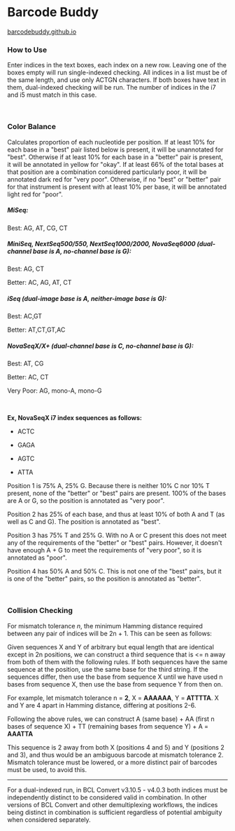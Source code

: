 # Barcode Buddy

[barcodebuddy.github.io](https://barcodebuddy.github.io)

### How to Use
Enter indices in the text boxes, each index on a new row. Leaving one of the boxes empty will run single-indexed checking. All indices in a list must be of the same length, and use only ACTGN characters. If both boxes have text in them, dual-indexed checking will be run. The number of indices in the i7 and i5 must match in this case.

&nbsp;

### Color Balance
Calculates proportion of each nucleotide per position. If at least 10% for each base in a "best" pair listed below is present, it will be unannotated for "best". Otherwise if at least 10% for each base in a "better" pair is present, it will be annotated in yellow for "okay". If at least 66% of the total bases at that position are a combination considered particularly poor, it will be annotated dark red for "very poor". Otherwise, if no "best" or "better" pair for that instrument is present with at least 10% per base, it will be annotated light red for "poor".

##### MiSeq:
Best: AG, AT, CG, CT

##### MiniSeq, NextSeq500/550, NextSeq1000/2000, NovaSeq6000 (dual-channel base is A, no-channel base is G):
Best: AG, CT

Better: AC, AG, AT, CT

##### iSeq (dual-image base is A, neither-image base is G):
Best: AC,GT

Better: AT,CT,GT,AC

##### NovaSeqX/X+ (dual-channel base is C, no-channel base is G):
Best: AT, CG

Better: AC, CT

Very Poor: AG, mono-A, mono-G

&nbsp;

**Ex, NovaSeqX i7 index sequences as follows:**

* ACTC

* GAGA

* AGTC

* ATTA

Position 1 is 75% A, 25% G. Because there is neither 10% C nor 10% T present, none of the "better" or "best" pairs are present. 100% of the bases are A or G, so the position is annotated as "very poor".

Position 2 has 25% of each base, and thus at least 10% of both A and T (as well as C and G). The position is annotated as "best".

Position 3 has 75% T and 25% G. With no A or C present this does not meet any of the requirements of the "better" or "best" pairs. However, it doesn't have enough A + G to meet the requirements of "very poor", so it is annotated as "poor".

Position 4 has 50% A and 50% C. This is not one of the "best" pairs, but it is one of the "better" pairs, so the position is annotated as "better".

&nbsp;

### Collision Checking

For mismatch tolerance *n*, the minimum Hamming distance required between any pair of indices will be 2n + 1. This can be seen as follows:

Given sequences X and Y of arbitrary but equal length that are identical except in 2n positions, we can construct a third sequence that is <= n away from both of them with the following rules. If both sequences have the same sequence at the position, use the same base for the third string. If the sequences differ, then use the base from sequence X until we have used n bases from sequence X, then use the base from sequence Y from then on.

For example, let mismatch tolerance n = **2**, X = **AAAAAA**, Y = **ATTTTA**. X and Y are 4 apart in Hamming distance, differing at positions 2-6.

Following the above rules, we can construct A (same base) + AA (first n bases of sequence X) + TT (remaining bases from sequence Y) + A = **AAATTA**

This sequence is 2 away from both X (positions 4 and 5) and Y (positions 2 and 3), and thus would be an ambiguous barcode at mismatch tolerance 2. Mismatch tolerance must be lowered, or a more distinct pair of barcodes must be used, to avoid this.

----

For a dual-indexed run, in  BCL Convert v3.10.5 - v4.0.3 both indices must be independently distinct to be considered valid in combination. In other versions of BCL Convert and other demultiplexing workflows, the indices being distinct in combination is sufficient regardless of potential ambiguity when considered separately.
